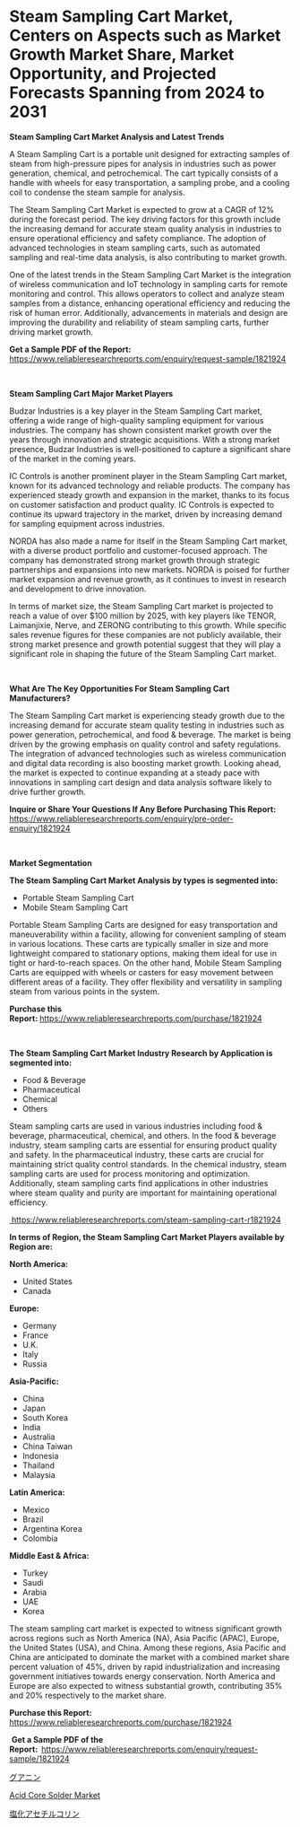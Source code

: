 <p><h1>Steam Sampling Cart Market, Centers on Aspects such as Market Growth Market Share, Market Opportunity, and Projected Forecasts Spanning from 2024 to 2031</h1></p><p><strong>Steam Sampling Cart Market Analysis and Latest Trends</strong></p>
<p><p>A Steam Sampling Cart is a portable unit designed for extracting samples of steam from high-pressure pipes for analysis in industries such as power generation, chemical, and petrochemical. The cart typically consists of a handle with wheels for easy transportation, a sampling probe, and a cooling coil to condense the steam sample for analysis.</p><p>The Steam Sampling Cart Market is expected to grow at a CAGR of 12% during the forecast period. The key driving factors for this growth include the increasing demand for accurate steam quality analysis in industries to ensure operational efficiency and safety compliance. The adoption of advanced technologies in steam sampling carts, such as automated sampling and real-time data analysis, is also contributing to market growth.</p><p>One of the latest trends in the Steam Sampling Cart Market is the integration of wireless communication and IoT technology in sampling carts for remote monitoring and control. This allows operators to collect and analyze steam samples from a distance, enhancing operational efficiency and reducing the risk of human error. Additionally, advancements in materials and design are improving the durability and reliability of steam sampling carts, further driving market growth.</p></p>
<p><strong>Get a Sample PDF of the Report:&nbsp;</strong> <a href="https://www.reliableresearchreports.com/enquiry/request-sample/1821924">https://www.reliableresearchreports.com/enquiry/request-sample/1821924</a></p>
<p>&nbsp;</p>
<p><strong>Steam Sampling Cart Major Market Players</strong></p>
<p><p>Budzar Industries is a key player in the Steam Sampling Cart market, offering a wide range of high-quality sampling equipment for various industries. The company has shown consistent market growth over the years through innovation and strategic acquisitions. With a strong market presence, Budzar Industries is well-positioned to capture a significant share of the market in the coming years.</p><p>IC Controls is another prominent player in the Steam Sampling Cart market, known for its advanced technology and reliable products. The company has experienced steady growth and expansion in the market, thanks to its focus on customer satisfaction and product quality. IC Controls is expected to continue its upward trajectory in the market, driven by increasing demand for sampling equipment across industries.</p><p>NORDA has also made a name for itself in the Steam Sampling Cart market, with a diverse product portfolio and customer-focused approach. The company has demonstrated strong market growth through strategic partnerships and expansions into new markets. NORDA is poised for further market expansion and revenue growth, as it continues to invest in research and development to drive innovation.</p><p>In terms of market size, the Steam Sampling Cart market is projected to reach a value of over $100 million by 2025, with key players like TENOR, Laimanjixie, Nerve, and ZERONG contributing to this growth. While specific sales revenue figures for these companies are not publicly available, their strong market presence and growth potential suggest that they will play a significant role in shaping the future of the Steam Sampling Cart market.</p></p>
<p>&nbsp;</p>
<p><strong>What Are The Key Opportunities For Steam Sampling Cart Manufacturers?</strong></p>
<p><p>The Steam Sampling Cart market is experiencing steady growth due to the increasing demand for accurate steam quality testing in industries such as power generation, petrochemical, and food & beverage. The market is being driven by the growing emphasis on quality control and safety regulations. The integration of advanced technologies such as wireless communication and digital data recording is also boosting market growth. Looking ahead, the market is expected to continue expanding at a steady pace with innovations in sampling cart design and data analysis software likely to drive further growth.</p></p>
<p><strong>Inquire or Share Your Questions If Any Before Purchasing This Report:</strong> <a href="https://www.reliableresearchreports.com/enquiry/pre-order-enquiry/1821924">https://www.reliableresearchreports.com/enquiry/pre-order-enquiry/1821924</a></p>
<p>&nbsp;</p>
<p><strong>Market Segmentation</strong></p>
<p><strong>The Steam Sampling Cart Market Analysis by types is segmented into:</strong></p>
<p><ul><li>Portable Steam Sampling Cart</li><li>Mobile Steam Sampling Cart</li></ul></p>
<p><p>Portable Steam Sampling Carts are designed for easy transportation and maneuverability within a facility, allowing for convenient sampling of steam in various locations. These carts are typically smaller in size and more lightweight compared to stationary options, making them ideal for use in tight or hard-to-reach spaces. On the other hand, Mobile Steam Sampling Carts are equipped with wheels or casters for easy movement between different areas of a facility. They offer flexibility and versatility in sampling steam from various points in the system.</p></p>
<p><strong>Purchase this Report:&nbsp;</strong><a href="https://www.reliableresearchreports.com/purchase/1821924">https://www.reliableresearchreports.com/purchase/1821924</a></p>
<p>&nbsp;</p>
<p><strong>The Steam Sampling Cart Market Industry Research by Application is segmented into:</strong></p>
<p><ul><li>Food & Beverage</li><li>Pharmaceutical</li><li>Chemical</li><li>Others</li></ul></p>
<p><p>Steam sampling carts are used in various industries including food & beverage, pharmaceutical, chemical, and others. In the food & beverage industry, steam sampling carts are essential for ensuring product quality and safety. In the pharmaceutical industry, these carts are crucial for maintaining strict quality control standards. In the chemical industry, steam sampling carts are used for process monitoring and optimization. Additionally, steam sampling carts find applications in other industries where steam quality and purity are important for maintaining operational efficiency.</p></p>
<p><a href="https://www.reliableresearchreports.com/steam-sampling-cart-r1821924">&nbsp;https://www.reliableresearchreports.com/steam-sampling-cart-r1821924</a></p>
<p><strong>In terms of Region, the Steam Sampling Cart Market Players available by Region are:</strong></p>
<p>
    <p> <strong> North America: </strong>
        <ul>
            <li>United States</li>
            <li>Canada</li>
        </ul>
        </p> 
    <p> <strong> Europe: </strong>
        <ul>
            <li>Germany</li>
            <li>France</li>
            <li>U.K.</li>
            <li>Italy</li>
            <li>Russia</li>
        </ul>
        </p> 
    <p> <strong> Asia-Pacific: </strong>
        <ul>
            <li>China</li>
            <li>Japan</li>
            <li>South Korea</li>
            <li>India</li>
            <li>Australia</li>
            <li>China Taiwan</li>
            <li>Indonesia</li>
            <li>Thailand</li>
            <li>Malaysia</li>
        </ul>
        </p> 
    <p> <strong> Latin America: </strong>
        <ul>
            <li>Mexico</li>
            <li>Brazil</li>
            <li>Argentina Korea</li>
            <li>Colombia</li>
        </ul>
        </p> 
    <p> <strong> Middle East & Africa: </strong>
        <ul>
            <li>Turkey</li>
            <li>Saudi</li>
            <li>Arabia</li>
            <li>UAE</li>
            <li>Korea</li>
        </ul>
    </p>
    </p>
<p><p>The steam sampling cart market is expected to witness significant growth across regions such as North America (NA), Asia Pacific (APAC), Europe, the United States (USA), and China. Among these regions, Asia Pacific and China are anticipated to dominate the market with a combined market share percent valuation of 45%, driven by rapid industrialization and increasing government initiatives towards energy conservation. North America and Europe are also expected to witness substantial growth, contributing 35% and 20% respectively to the market share.</p></p>
<p><strong>Purchase this Report: </strong><a href="https://www.reliableresearchreports.com/purchase/1821924">https://www.reliableresearchreports.com/purchase/1821924</a></p>
<p>&nbsp;<strong>Get a Sample PDF of the Report:&nbsp;&nbsp;</strong><a href="https://www.reliableresearchreports.com/enquiry/request-sample/1821924">https://www.reliableresearchreports.com/enquiry/request-sample/1821924</a></p>
<p><strong></strong></p>
<p><p><a href="https://github.com/AriMuller2009/Market-Research-Report-List-1/blob/main/976510141007.md">グアニン</a></p><p><a href="https://issuu.com/reportprime-2/docs/acid-core-solder-market-size-2030.pptx">Acid Core Solder Market</a></p><p><a href="https://github.com/dathomson6534/Market-Research-Report-List-1/blob/main/350006241008.md">塩化アセチルコリン</a></p></p>